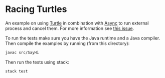 # Racing Turtles

An example on
using [Turtle](https://github.com/Gabriel439/Haskell-Turtle-Library) in
combination with [Async](https://github.com/simonmar/async) to run external
process and cancel them. For more information
see
[this issue](https://github.com/Gabriel439/Haskell-Turtle-Library/issues/103).

To run the tests make sure you have the Java runtime and a Java compiler. Then
compile the examples by running (from this directory):

```sh
javac src/SayHi
```

Then run the tests using stack:
```sh
stack test
```
